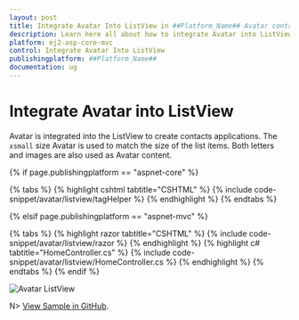 ```yaml
---
layout: post
title: Integrate Avatar Into ListView in ##Platform_Name## Avatar control
description: Learn here all about how to integrate Avatar into ListView in Syncfusion ##Platform_Name## Avatar control of Syncfusion Essential JS 2 and more.
platform: ej2-asp-core-mvc
control: Integrate Avatar Into ListView
publishingplatform: ##Platform_Name##
documentation: ug
---
```


# Integrate Avatar into ListView

Avatar is integrated into the ListView to create contacts applications. The `xsmall` size Avatar is used to match the size of the list items. Both letters and images are also used as Avatar content.

{% if page.publishingplatform == "aspnet-core" %}

{% tabs %}
{% highlight cshtml tabtitle="CSHTML" %}
{% include code-snippet/avatar/listview/tagHelper %}
{% endhighlight %}
{% endtabs %}

{% elsif page.publishingplatform == "aspnet-mvc" %}

{% tabs %}
{% highlight razor tabtitle="CSHTML" %}
{% include code-snippet/avatar/listview/razor %}
{% endhighlight %}
{% highlight c# tabtitle="HomeController.cs" %}
{% include code-snippet/avatar/listview/HomeController.cs %}
{% endhighlight %}
{% endtabs %}
{% endif %}

![Avatar ListView](../images/list.PNG)

N> [View Sample in GitHub](https://github.com/SyncfusionExamples/ASP-NET-Core-UG-Examples/tree/main/Avatar/AvatarUGSample).